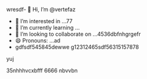 wresdf- 👋 Hi, I’m @vertefaz
- 👀 I’m interested in ...77
- 🌱 I’m currently learning ...
- 💞️ I’m looking to collaborate on ...4536dbfnhgrgefr
- 😄 Pronouns: ...ad
- gdfsdf545845dewwe
g12312465sdf56315157878
<!---fgjsf544545688521file) appears on your GitHub profile.dfa3
You can click the Preview link to take a look at your45 changes.gf23
--->yuj
35nhhhvcxbfff
6666
nbvvbn
